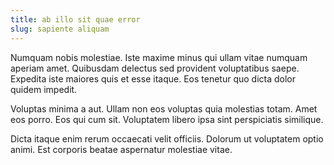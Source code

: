 ```yaml
---
title: ab illo sit quae error
slug: sapiente aliquam
---
```


Numquam nobis molestiae. Iste maxime minus qui ullam vitae numquam aperiam amet. Quibusdam delectus sed provident voluptatibus saepe. Expedita iste maiores quis et esse itaque. Eos tenetur quo dicta dolor quidem impedit.

Voluptas minima a aut. Ullam non eos voluptas quia molestias totam. Amet eos porro. Eos qui cum sit. Voluptatem libero ipsa sint perspiciatis similique.

Dicta itaque enim rerum occaecati velit officiis. Dolorum ut voluptatem optio animi. Est corporis beatae aspernatur molestiae vitae.
